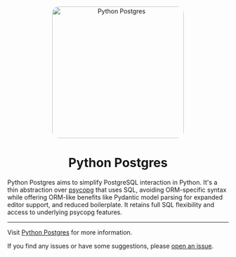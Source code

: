 <p align="center" style="margin: 0 0 10px">
    <img width="300" height="300" src="https://vinzenzklass.github.io/python-postgres/img/logo.webp" alt='Python Postgres' style="border-radius: 15px">
</p>

<h1 align="center">
    Python Postgres
</h1>

Python Postgres aims to simplify PostgreSQL interaction in Python. It's a thin abstraction
over [psycopg](https://www.psycopg.org/psycopg3/docs/index.html) that uses SQL, avoiding ORM-specific syntax while
offering ORM-like benefits like Pydantic model parsing for expanded editor support, and reduced boilerplate. It
retains full SQL flexibility and access to underlying psycopg features.

---

Visit [Python Postgres](https://vinzenzklass.github.io/python-postgres/) for more information.

If you find any issues or have some suggestions,
please [open an issue](https://github.com/VinzenzKlass/python-postgres/issues/new).

